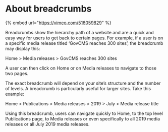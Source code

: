 # About breadcrumbs

{% embed url="https://vimeo.com/516059829" %}

Breadcrumbs show the hierarchy path of a website and are a quick and easy way for users to get back to certain pages. For example, if a user is on a specific media release titled ‘GovCMS reaches 300 sites’, the breadcrumb may display this:

Home &gt; Media releases &gt; GovCMS reaches 300 sites

A user can then click on Home or on Media releases to navigate to those two pages.

The exact breadcrumb will depend on your site’s structure and the number of levels. A breadcrumb is particularly useful for larger sites. Take this example:

Home &gt; Publications &gt; Media releases &gt; 2019 &gt; July &gt; Media release title

Using this breadcrumb, users can navigate quickly to Home, to the top level Publications page, to Media releases or even specifically to all 2019 media releases or all July 2019 media releases.

### 

